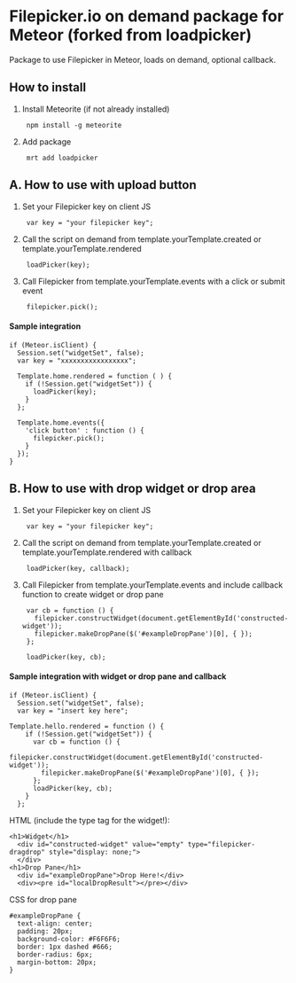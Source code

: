 # Filepicker.io on demand package for Meteor (forked from loadpicker)

Package to use Filepicker in Meteor, loads on demand, optional callback.

## How to install

1. Install Meteorite (if not already installed)

        npm install -g meteorite

2. Add package

        mrt add loadpicker
 
## A. How to use with upload button

1. Set your Filepicker key on client JS

        var key = "your filepicker key";


2. Call the script on demand from template.yourTemplate.created or template.yourTemplate.rendered

        loadPicker(key);


3. Call Filepicker from template.yourTemplate.events with a click or submit event

        filepicker.pick();


#### Sample integration

```
if (Meteor.isClient) {
  Session.set("widgetSet", false);
  var key = "xxxxxxxxxxxxxxxxx";

  Template.home.rendered = function ( ) { 
    if (!Session.get("widgetSet")) {  
      loadPicker(key);
    }
  };

  Template.home.events({
    'click button' : function () {
      filepicker.pick();
    }
  });
}
```

## B. How to use with drop widget or drop area

1. Set your Filepicker key on client JS

        var key = "your filepicker key";
 
2. Call the script on demand from template.yourTemplate.created or template.yourTemplate.rendered with callback
      
        loadPicker(key, callback);
 
3. Call Filepicker from template.yourTemplate.events and include callback function to create widget or drop pane
  
        var cb = function () {
          filepicker.constructWidget(document.getElementById('constructed-widget'));
          filepicker.makeDropPane($('#exampleDropPane')[0], { });
        };
      
        loadPicker(key, cb);


#### Sample integration with widget or drop pane and callback

```
if (Meteor.isClient) {
  Session.set("widgetSet", false);
  var key = "insert key here";

Template.hello.rendered = function () {
    if (!Session.get("widgetSet")) {  
      var cb = function () {
        filepicker.constructWidget(document.getElementById('constructed-widget'));
        filepicker.makeDropPane($('#exampleDropPane')[0], { });
      };
      loadPicker(key, cb);
    }
  };
```

HTML (include the type tag for the widget!):

    <h1>Widget</h1>
      <div id="constructed-widget" value="empty" type="filepicker-dragdrop" style="display: none;">
      </div>
    <h1>Drop Pane</h1>
      <div id="exampleDropPane">Drop Here!</div>
      <div><pre id="localDropResult"></pre></div>
    
CSS for drop pane
  
    #exampleDropPane {
      text-align: center;
      padding: 20px;
      background-color: #F6F6F6;
      border: 1px dashed #666;
      border-radius: 6px;
      margin-bottom: 20px;
    }

